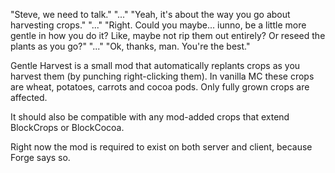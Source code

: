 "Steve, we need to talk."
"..."
"Yeah, it's about the way you go about harvesting crops."
"..."
"Right. Could you maybe... iunno, be a little more gentle in how you do it? Like, maybe not rip them out entirely? Or reseed the plants as you go?"
"..."
"Ok, thanks, man. You're the best."

Gentle Harvest is a small mod that automatically replants crops as you harvest them (by punching right-clicking them). In vanilla MC these crops are wheat, potatoes, carrots and cocoa pods. Only fully grown crops are affected.

It should also be compatible with any mod-added crops that extend BlockCrops or BlockCocoa.

Right now the mod is required to exist on both server and client, because Forge says so.
